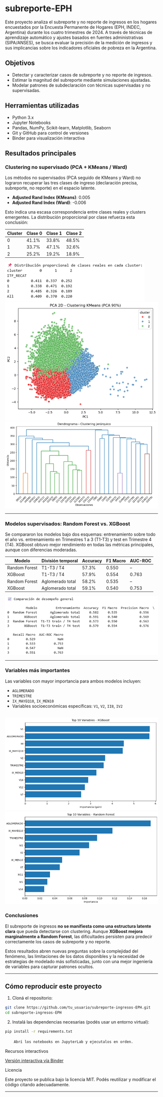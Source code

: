 # subreporte-EPH

Este proyecto analiza el subreporte y no reporte de ingresos en los hogares encuestados por la Encuesta Permanente de Hogares (EPH, INDEC, Argentina) durante los cuatro trimestres de 2024. A través de técnicas de aprendizaje automático y ajustes basados en fuentes administrativas (SIPA/ANSES), se busca evaluar la precisión de la medición de ingresos y sus implicancias sobre los indicadores oficiales de pobreza en la Argentina.

## Objetivos

- Detectar y caracterizar casos de subreporte y no reporte de ingresos.
- Estimar la magnitud del subreporte mediante simulaciones ajustadas.
- Modelar patrones de subdeclaración con técnicas supervisadas y no supervisadas.

## Herramientas utilizadas

- Python 3.x
- Jupyter Notebooks
- Pandas, NumPy, Scikit-learn, Matplotlib, Seaborn
- Git y GitHub para control de versiones
- Binder para visualización interactiva

## Resultados principales

### Clustering no supervisado (PCA + KMeans / Ward)

Los métodos no supervisados (PCA seguido de KMeans y Ward) no lograron recuperar las tres clases de ingreso (declaración precisa, subreporte, no reporte) en el espacio latente.

- **Adjusted Rand Index (KMeans)**: 0.005  
- **Adjusted Rand Index (Ward)**: -0.006

Esto indica una escasa correspondencia entre clases reales y clusters emergentes. La distribución proporcional por clase refuerza esta conclusión:

| Cluster | Clase 0 | Clase 1 | Clase 2 |
|---------|---------|---------|---------|
|   0     |  41.1%  |  33.8%  |  48.5%  |
|   1     |  33.7%  |  47.1%  |  32.6%  |
|   2     |  25.2%  |  19.2%  |  18.9%  |

![Distribución Clases por Cluster](img/tabla_clusters.png)  
![PCA Clusters](img/pca_clusters.png)  
![Dendrograma](img/dendrograma.png)

---

### Modelos supervisados: Random Forest vs. XGBoost

Se compararon los modelos bajo dos esquemas: entrenamiento sobre todo el año vs. entrenamiento en Trimestres 1 a 3 (T1-T3) y test en Trimestre 4 (T4). XGBoost obtuvo mejor rendimiento en todas las métricas principales, aunque con diferencias moderadas.

| Modelo         | División temporal | Accuracy | F1 Macro | AUC-ROC |
|----------------|-------------------|----------|----------|---------|
| Random Forest  | T1-T3 / T4        | 57.3%    | 0.550    | –       |
| XGBoost        | T1-T3 / T4        | 57.9%    | 0.554    | 0.763   |
| Random Forest  | Aglomerado total  | 58.2%    | 0.535    | –       |
| XGBoost        | Aglomerado total  | 59.1%    | 0.540    | 0.753   |
  
![Comparación Métricas](img/metrics_rf_xgb.png)

---

### Variables más importantes

Las variables con mayor importancia para ambos modelos incluyen:

- `AGLOMERADO`
- `TRIMESTRE`
- `IX_MAYEQ10`, `IX_MEN10`
- Variables socioeconómicas específicas: `V1`, `V2`, `II8`, `IV2`
  
![Importancia de Variables](img/feature_importance.png)
![Importancia de Variables](img/feature_importance2.png)
---

### Conclusiones

El subreporte de ingresos **no se manifiesta como una estructura latente clara** que pueda detectarse con clustering. Aunque **XGBoost mejora marginalmente a Random Forest**, las dificultades persisten para predecir correctamente los casos de subreporte y no reporte.

Estos resultados abren nuevas preguntas sobre la complejidad del fenómeno, las limitaciones de los datos disponibles y la necesidad de estrategias de modelado más sofisticadas, junto con una mejor ingeniería de variables para capturar patrones ocultos.

---

## Cómo reproducir este proyecto

1. Cloná el repositorio:

```bash
git clone https://github.com/tu_usuario/subreporte-ingresos-EPH.git
cd subreporte-ingresos-EPH
```

2. Instalá las dependencias necesarias (podés usar un entorno virtual):

```bash
pip install -r requirements.txt

    Abrí los notebooks en JupyterLab y ejecutalos en orden.
```

Recursos interactivos

[    Versión interactiva vía Binder](https://mybinder.org/v2/gh/tu_usuario/subreporte-ingresos-EPH/main)

Licencia

Este proyecto se publica bajo la licencia MIT. Podés reutilizar y modificar el código citando adecuadamente.


---
